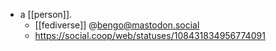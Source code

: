 - a [[person]].
  - [[fediverse]] @bengo@mastodon.social
  - https://social.coop/web/statuses/108431834956774091
